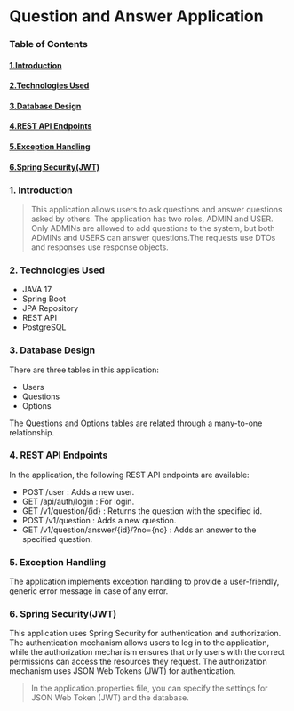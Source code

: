 # Question and Answer Application

### Table of Contents
#### <a href="#Introduction">1.Introduction</a>
#### <a href="#Technologies Used">2.Technologies Used</a>
#### <a href="#Database Design">3.Database Design</a>
#### <a href="#REST API Endpoints">4.REST API Endpoints</a>
#### <a href="#Exception Handling">5.Exception Handling</a>
#### <a href="#Spring Security(JWT)">6.Spring Security(JWT)</a>

<a id="Introduction"></a>
### 1. Introduction
  > This application allows users to ask questions and answer questions asked by others.
   The application has two roles, ADMIN and USER. Only ADMINs are allowed to add questions to the system,
   but both ADMINs and USERS can answer questions.The requests use DTOs and responses use response objects.

<a id="Technologies Used"></a>
### 2. Technologies Used
* JAVA 17
* Spring Boot
* JPA Repository
* REST API
* PostgreSQL

<a id="Database Design"></a>
### 3. Database Design
   There are three tables in this application:

- Users
- Questions
- Options

The Questions and Options tables are related through a many-to-one relationship.

<a id="REST API Endpoints"></a>
### 4. REST API Endpoints
In the application, the following REST API endpoints are available:

- POST  /user : Adds a new user.
- GET  /api/auth/login : For login.
- GET  /v1/question/{id} : Returns the question with the specified id.
- POST /v1/question : Adds a new question.
- GET  /v1/question/answer/{id}/?no={no} : Adds an answer to the specified question.

<a id="Exception Handling"></a>
### 5. Exception Handling
   The application implements exception handling to provide a user-friendly, generic error message in case of any error.

<a id="Spring Security(JWT)"></a>
### 6. Spring Security(JWT)
   This application uses Spring Security for authentication and authorization. The authentication mechanism allows users to log in to the application,
   while the authorization mechanism ensures that only users with the correct permissions can access the resources they request. The authorization mechanism uses JSON Web Tokens (JWT) for authentication.
   

>In the application.properties file, you can specify the settings for JSON Web Token (JWT) and the database. 